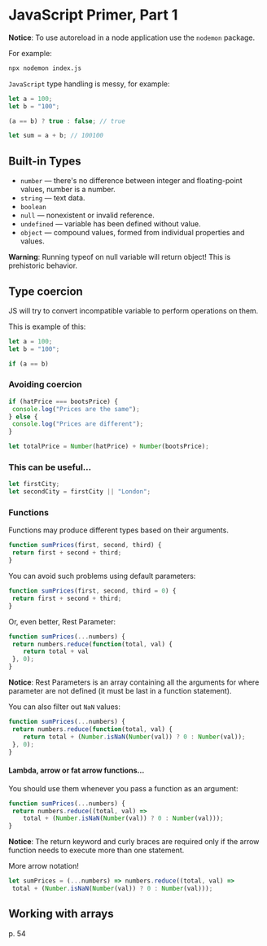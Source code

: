 # JavaScript Primer, Part 1

__Notice__: To use autoreload in a node application use the `nodemon` package. 

For example:

```bash
npx nodemon index.js
```

`JavaScript` type handling is messy, for example:

```js
let a = 100;
let b = "100";

(a == b) ? true : false; // true

let sum = a + b; // 100100
```

## Built-in Types

* `number` — there's no difference between integer and floating-point values, number is a number.
* `string` — text data.
* `boolean`
* `null` — nonexistent or invalid reference.
* `undefined` — variable has been defined without value.
* `object` — compound values, formed from individual properties and values.

__Warning__: Running typeof on null variable will return object! This is prehistoric behavior. 

## Type coercion

JS will try to convert incompatible variable to perform operations on them.

This is example of this:

```js
let a = 100;
let b = "100";

if (a == b)
```
### Avoiding coercion

```js
if (hatPrice === bootsPrice) {
 console.log("Prices are the same");
} else {
 console.log("Prices are different");
}

let totalPrice = Number(hatPrice) + Number(bootsPrice);
```

### This can be useful…

```js
let firstCity;
let secondCity = firstCity || "London";
```

### Functions

Functions may produce different types based on their arguments. 

```js
function sumPrices(first, second, third) {
 return first + second + third;
}
```

You can avoid such problems using default parameters:

```js
function sumPrices(first, second, third = 0) {
 return first + second + third;
}
```

Or, even better, Rest Parameter:

```js
function sumPrices(...numbers) {
 return numbers.reduce(function(total, val) {
    return total + val
 }, 0);
}
```

__Notice__: Rest Parameters is an array containing all the arguments for where parameter are not defined (it must be last in a function statement).

You can also filter out `NaN` values:

```js
function sumPrices(...numbers) {
 return numbers.reduce(function(total, val) {
    return total + (Number.isNaN(Number(val)) ? 0 : Number(val));
 }, 0);
}
```

#### Lambda, arrow or fat arrow functions…

You should use them whenever you pass a function as an argument:

```js
function sumPrices(...numbers) {
 return numbers.reduce((total, val) =>
    total + (Number.isNaN(Number(val)) ? 0 : Number(val)));
}
```

__Notice__: The return keyword and curly braces are required only if the
arrow function needs to execute more than one statement.

More arrow notation!

```js
let sumPrices = (...numbers) => numbers.reduce((total, val) =>
 total + (Number.isNaN(Number(val)) ? 0 : Number(val)));
```

## Working with arrays

p. 54